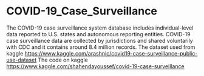 # COVID-19_Case_Surveillance
The COVID-19 case surveillance system database includes individual-level data reported to U.S. states and autonomous reporting entities. COVID-19 case surveillance data are collected by jurisdictions and shared voluntarily with CDC and it contains around 8.4 million records. 
The dataset used from kaggle https://www.kaggle.com/arashnic/covid19-case-surveillance-public-use-dataset
The code on kaggle https://www.kaggle.com/shahendayoussef/covid-19-case-surveillance
